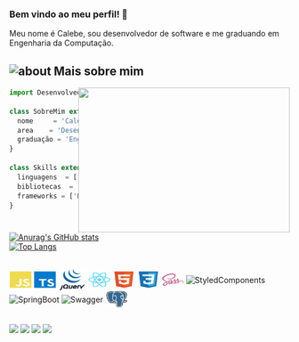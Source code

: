 ### Bem vindo ao meu perfil! 👋

Meu nome é Calebe, sou desenvolvedor de software e me graduando em Engenharia da Computação.

## <img width="35" alt="about" src="https://raw.github.com/elizarov/elizarov/master/about.png"> Mais sobre mim

<img align="right" width="380" height="260" src="https://i2.wp.com/allhtaccess.info/wp-content/uploads/2018/03/programming.gif?fit=1281%2C716&ssl=1" />

```js
import Desenvolvedor from 'Calebe';

class SobreMim extends Desenvolvedor {
  nome     = 'Calebe Fernandes ';
  area    = 'Desenvolvimento de Software';
  graduação = 'Engenharia da Computação (UTFPR) - 5º período';
}

class Skills extends Desenvolvedor {
  linguagens  = ['JavaScript' , 'Java', 'TypeScript' , 'Sass'];
  bibliotecas  = ['jQuery' , 'React Toastify' , 'ApexCharts.js' ];
  frameworks = ['React.Js' , 'SpringBoot'];
}
```

[![Anurag's GitHub stats](https://github-readme-stats.vercel.app/api?username=Calebe-Fernandes&theme=tokyonight)](https://github.com/anuraghazra/github-readme-stats)
<br>
[![Top Langs](https://github-readme-stats.vercel.app/api/top-langs/?username=Calebe-Fernandes&layout=compact&theme=tokyonight)](https://github.com/anuraghazra/github-readme-stats)
<div style="display: inline_block;"><br>
  <img align="center" alt="Js" height="30" width="40" src="https://raw.githubusercontent.com/devicons/devicon/master/icons/javascript/javascript-plain.svg">
  <img align="center" alt="Ts" height="30" width="40" src="https://github.com/devicons/devicon/blob/master/icons/typescript/typescript-original.svg">
 <img align="center" alt="JQuery" height="40" width="50" src="https://raw.githubusercontent.com/devicons/devicon/1119b9f84c0290e0f0b38982099a2bd027a48bf1/icons/jquery/jquery-original-wordmark.svg">
  <img align="center" alt="React" height="30" width="40" src="https://raw.githubusercontent.com/devicons/devicon/master/icons/react/react-original.svg">
  <img align="center" alt="HTML" height="30" width="40" src="https://raw.githubusercontent.com/devicons/devicon/master/icons/html5/html5-original.svg">
  <img align="center" alt="CSS" height="30" width="40" src="https://raw.githubusercontent.com/devicons/devicon/master/icons/css3/css3-original.svg">
  <img align="center" alt="SASS" height="30" width="40" src="https://github.com/devicons/devicon/blob/master/icons/sass/sass-original.svg">
  <img align="center" alt="StyledComponents" height="70" width="60" src="https://cubos.io/styled.6608fec9.png">
 <img align="center" alt="SpringBoot" height="30" width="120" src="https://upload.wikimedia.org/wikipedia/commons/thumb/4/44/Spring_Framework_Logo_2018.svg/1280px-Spring_Framework_Logo_2018.svg.png">
  <img align="center" alt="Swagger" height="30" width="40" src="https://cdn.svgporn.com/logos/swagger.svg">
  <img align="center" alt="Postgres" height="30" width="40" src="https://github.com/devicons/devicon/blob/master/icons/postgresql/postgresql-original.svg">


 
</div>
  
  ##
 
<div> 
  <a href="https://www.instagram.com/klb_22194/" target="_blank"><img src="https://img.shields.io/badge/-Instagram-%23E4405F?style=for-the-badge&logo=instagram&logoColor=white" target="_blank"></a>
 <a href="" target="_blank"><img src="https://img.shields.io/badge/Discord-7289DA?style=for-the-badge&logo=discord&logoColor=white" target="_blank"></a> 
  <a href = "mailto:calebe@alunos.utfpr.edu.br"><img src="https://img.shields.io/badge/-Gmail-%23333?style=for-the-badge&logo=gmail&logoColor=white" target="_blank"></a>
  <a href="https://www.linkedin.com/in/calebe-fernandes-de-oliveira-a841ba1b0/" target="_blank"><img src="https://img.shields.io/badge/-LinkedIn-%230077B5?style=for-the-badge&logo=linkedin&logoColor=white" target="_blank"></a> 
 

</div>

